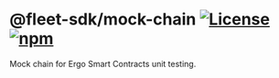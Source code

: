 # @fleet-sdk/mock-chain [![License](https://badgen.net/github/license/fleet-sdk/fleet/)](https://github.com/fleet-sdk/fleet/blob/master/LICENSE) [![npm](https://badgen.net/npm/v/@fleet-sdk/mock-chain)](https://www.npmjs.com/package/@fleet-sdk/mock-chain)

Mock chain for Ergo Smart Contracts unit testing.
